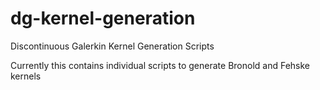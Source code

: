 # dg-kernel-generation
 Discontinuous Galerkin Kernel Generation Scripts

Currently this contains individual scripts to generate Bronold and Fehske kernels